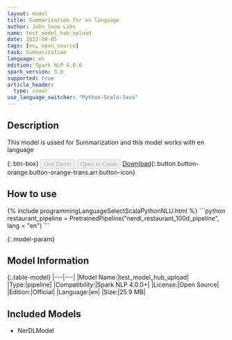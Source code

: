 ```yaml
---
layout: model
title: Summarization for en language
author: John Snow Labs
name: test_model_hub_upload
date: 2022-08-05
tags: [en, open_source]
task: Summarization
language: en
edition: Spark NLP 4.0.0
spark_version: 3.0
supported: true
article_header:
  type: cover
use_language_switcher: "Python-Scala-Java"
---
```


## Description

This model is ussed for Summarization and this model works with en language

{:.btn-box}
<button class="button button-orange" disabled>Live Demo</button>
<button class="button button-orange" disabled>Open in Colab</button>
[Download](https://s3.amazonaws.com/auxdata.johnsnowlabs.com/public/models/test_model_hub_upload_en_4.0.0_3.0_1659701128187.zip){:.button.button-orange.button-orange-trans.arr.button-icon}

## How to use



<div class="tabs-box" markdown="1">
{% include programmingLanguageSelectScalaPythonNLU.html %}
```python
restaurant_pipeline = PretrainedPipeline("nerdl_restaurant_100d_pipeline", lang = "en")
```

</div>

{:.model-param}
## Model Information

{:.table-model}
|---|---|
|Model Name:|test_model_hub_upload|
|Type:|pipeline|
|Compatibility:|Spark NLP 4.0.0+|
|License:|Open Source|
|Edition:|Official|
|Language:|en|
|Size:|25.9 MB|

## Included Models

- NerDLModel